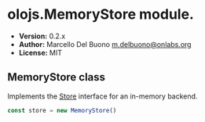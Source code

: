 # olojs.MemoryStore module.- **Version:** 0.2.x- **Author:** Marcello Del Buono <m.delbuono@onlabs.org>- **License:** MIT  
## MemoryStore classImplements the [Store](./Store.md) interface for an in-memory backend.```javascriptconst store = new MemoryStore()```  

